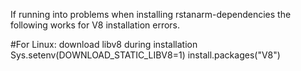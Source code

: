 If running into problems when installing rstanarm-dependencies the following works for V8 installation errors.

#For Linux: download libv8 during installation
Sys.setenv(DOWNLOAD_STATIC_LIBV8=1)
install.packages("V8")